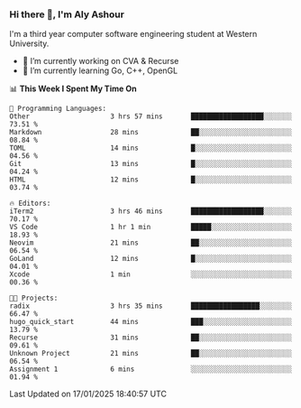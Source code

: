 ### Hi there 👋, I'm Aly Ashour
I'm a third year computer software engineering student at Western University.

- 🔭 I’m currently working on CVA & Recurse
- 🌱 I’m currently learning Go, C++, OpenGL

<!--START_SECTION:waka-->
📊 **This Week I Spent My Time On** 

```text
💬 Programming Languages: 
Other                    3 hrs 57 mins       ██████████████████░░░░░░░   73.51 % 
Markdown                 28 mins             ██░░░░░░░░░░░░░░░░░░░░░░░   08.84 % 
TOML                     14 mins             █░░░░░░░░░░░░░░░░░░░░░░░░   04.56 % 
Git                      13 mins             █░░░░░░░░░░░░░░░░░░░░░░░░   04.24 % 
HTML                     12 mins             █░░░░░░░░░░░░░░░░░░░░░░░░   03.74 % 

🔥 Editors: 
iTerm2                   3 hrs 46 mins       ██████████████████░░░░░░░   70.17 % 
VS Code                  1 hr 1 min          █████░░░░░░░░░░░░░░░░░░░░   18.93 % 
Neovim                   21 mins             ██░░░░░░░░░░░░░░░░░░░░░░░   06.54 % 
GoLand                   12 mins             █░░░░░░░░░░░░░░░░░░░░░░░░   04.01 % 
Xcode                    1 min               ░░░░░░░░░░░░░░░░░░░░░░░░░   00.36 % 

🐱‍💻 Projects: 
radix                    3 hrs 35 mins       █████████████████░░░░░░░░   66.47 % 
hugo_quick_start         44 mins             ███░░░░░░░░░░░░░░░░░░░░░░   13.79 % 
Recurse                  31 mins             ██░░░░░░░░░░░░░░░░░░░░░░░   09.61 % 
Unknown Project          21 mins             ██░░░░░░░░░░░░░░░░░░░░░░░   06.54 % 
Assignment 1             6 mins              ░░░░░░░░░░░░░░░░░░░░░░░░░   01.94 % 
```


 Last Updated on 17/01/2025 18:40:57 UTC
<!--END_SECTION:waka-->
